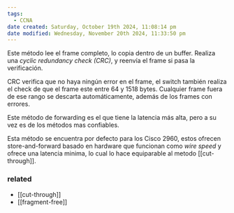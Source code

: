 ```yaml
---
tags:
  - CCNA
date created: Saturday, October 19th 2024, 11:08:14 pm
date modified: Wednesday, November 20th 2024, 11:33:50 pm
---
```

Este método lee el frame completo, lo copia dentro de un buffer. Realiza una _cyclic redundancy check (CRC)_, y reenvía el frame si pasa la verificación. 

CRC verifica que no haya ningún error en el frame, el switch también realiza el check de que el frame este entre 64 y 1518 bytes. Cualquier frame fuera de ese rango se descarta automáticamente, además de los frames con errores. 

Este método de forwarding es el que tiene la latencia más alta, pero a su vez es de los métodos mas confiables. 

Esta método se encuentra por defecto para los Cisco 2960, estos ofrecen store-and-forward basado en hardware que funcionan como _wire speed_ y ofrece una latencia minima, lo cual lo hace equiparable al metodo [[cut-through]].



### related 
- [[cut-through]]  
- [[fragment-free]] 